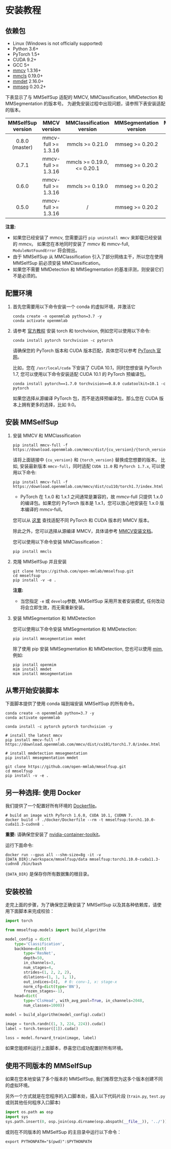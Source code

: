 # 安装教程

## 依赖包

- Linux (Windows is not officially supported)
- Python 3.6+
- PyTorch 1.5+
- CUDA 9.2+
- GCC 5+
- [mmcv](https://github.com/open-mmlab/mmcv) 1.3.16+
- [mmcls](https://mmclassification.readthedocs.io/en/latest/install.html) 0.19.0+
- [mmdet](https://mmdetection.readthedocs.io/en/latest/get_started.html#installation) 2.16.0+
- [mmseg](https://mmsegmentation.readthedocs.io/en/latest/get_started.html#installation) 0.20.2+

下表显示了与 MMSelfSup 适配的 MMCV, MMClassification, MMDetection 和 MMSegmentation 的版本号。 为避免安装过程中出现问题，请参照下表安装适配的版本。

| MMSelfSup version |    MMCV version     |  MMClassification version  | MMSegmentation version | MMDetection version |
| :---------------: | :-----------------: | :------------------------: | :--------------------: | :-----------------: |
|  0.8.0 (master)   | mmcv-full >= 1.3.16 |      mmcls >= 0.21.0       |    mmseg >= 0.20.2     |   mmdet >= 2.16.0   |
|       0.7.1       | mmcv-full >= 1.3.16 | mmcls >= 0.19.0, <= 0.20.1 |    mmseg >= 0.20.2     |   mmdet >= 2.16.0   |
|       0.6.0       | mmcv-full >= 1.3.16 |      mmcls >= 0.19.0       |    mmseg >= 0.20.2     |   mmdet >= 2.16.0   |
|       0.5.0       | mmcv-full >= 1.3.16 |             /              |    mmseg >= 0.20.2     |   mmdet >= 2.16.0   |


**注意:**
- 如果您已经安装了 mmcv, 您需要运行 `pip uninstall mmcv` 来卸载已经安装的 mmcv。 如果您在本地同时安装了 mmcv 和 mmcv-full, `ModuleNotFoundError` 将会抛出。
- 由于 MMSelfSup 从 MMClassification 引入了部分网络主干，所以您在使用 MMSelfSup 前必须安装 MMClassification。
- 如果您不需要 MMDetection 和 MMSegmentation 的基准评测，则安装它们不是必须的。

## 配置环境

1. 首先您需要用以下命令安装一个 conda 的虚拟环境，并激活它

    ```shell
    conda create -n openmmlab python=3.7 -y
    conda activate openmmlab
    ```

2. 请参考 [官方教程](https://pytorch.org/) 安装 torch 和 torchvision, 例如您可以使用以下命令:

    ```shell
    conda install pytorch torchvision -c pytorch
    ```

    请确保您的 PyTorch 版本和 CUDA 版本匹配，具体您可以参考 [PyTorch 官网](https://pytorch.org/)。

    比如，您在 `/usr/local/cuda` 下安装了 CUDA 10.1，同时您想安装 PyTorch 1.7, 您可以使用以下命令安装适配 CUDA 10.1 的 PyTorch 预编译包。

    ```shell
    conda install pytorch==1.7.0 torchvision==0.8.0 cudatoolkit=10.1 -c pytorch
    ```

    如果您选择从源编译 PyTorch 包，而不是选择预编译包，那么您在 CUDA 版本上拥有更多的选择，比如 9.0。


## 安装 MMSelfSup

1. 安装 MMCV 和 MMClassification

    ```shell
    pip install mmcv-full -f https://download.openmmlab.com/mmcv/dist/{cu_version}/{torch_version}/index.html
    ```

    请将上面链接中 `{cu_version}` 和 `{torch_version}` 替换成您想要的版本。 比如, 安装最新版本 `mmcv-full`，同时适配 `CUDA 11.0` 和 `PyTorch 1.7.x`, 可以使用以下命令:

    ```shell
    pip install mmcv-full -f https://download.openmmlab.com/mmcv/dist/cu110/torch1.7/index.html
    ```

    - PyTorch 在 1.x.0 和 1.x.1 之间通常是兼容的，故 mmcv-full 只提供 1.x.0 的编译包。如果您的 PyTorch 版本是 1.x.1，您可以放心地安装在 1.x.0 版本编译的 mmcv-full。

    您可以从 [这里](https://github.com/open-mmlab/mmcv#installation) 查找适配不同 PyTorch 和 CUDA 版本的 MMCV 版本。

    除此之外，您可以选择从源编译 MMCV，具体请参考 [MMCV安装文档](https://github.com/open-mmlab/mmcv#installation)。

    您可以使用以下命令安装 MMClassification：

    ```shell
    pip install mmcls
    ```

2. 克隆 MMSelfSup 并且安装

    ```shell
    git clone https://github.com/open-mmlab/mmselfsup.git
    cd mmselfsup
    pip install -v -e .
    ```

    **注意:**
    - 当您指定 `-e` 或 `develop`参数, MMSelfSup 采用开发者安装模式, 任何改动将会立即生效，而无需重新安装。

3. 安装 MMSegmentation 和 MMDetection

    您可以使用以下命令安装 MMSegmentation 和 MMDetection:

    ```shell
    pip install mmsegmentation mmdet
    ```

    除了使用 pip 安装 MMSegmentation 和 MMDetection, 您也可以使用 [mim](https://github.com/open-mmlab/mim), 例如:

    ```shell
    pip install openmim
    mim install mmdet
    mim install mmsegmentation
    ```

## 从零开始安装脚本

下面脚本提供了使用 conda 端到端安装 MMSelfSup 的所有命令。

```shell
conda create -n openmmlab python=3.7 -y
conda activate openmmlab

conda install -c pytorch pytorch torchvision -y

# install the latest mmcv
pip install mmcv-full -f https://download.openmmlab.com/mmcv/dist/cu101/torch1.7.0/index.html

# install mmdetection mmsegmentation
pip install mmsegmentation mmdet

git clone https://github.com/open-mmlab/mmselfsup.git
cd mmselfsup
pip install -v -e .
```

## 另一种选择: 使用 Docker

我们提供了一个配置好所有环境的 [Dockerfile](/docker/Dockerfile)。

```shell
# build an image with PyTorch 1.6.0, CUDA 10.1, CUDNN 7.
docker build -f ./docker/Dockerfile --rm -t mmselfsup:torch1.10.0-cuda11.3-cudnn8 .
```

**重要:** 请确保您安装了 [nvidia-container-toolkit](https://docs.nvidia.com/datacenter/cloud-native/container-toolkit/install-guide.html#docker)。

运行下面命令:

```shell
docker run --gpus all --shm-size=8g -it -v {DATA_DIR}:/workspace/mmselfsup/data mmselfsup:torch1.10.0-cuda11.3-cudnn8 /bin/bash
```

`{DATA_DIR}` 是保存你所有数据集的根目录。

## 安装校验

走完上面的步骤，为了确保您正确安装了 MMSelfSup 以及其各种依赖库，请使用下面脚本来完成校验：

```py
import torch

from mmselfsup.models import build_algorithm

model_config = dict(
    type='Classification',
    backbone=dict(
        type='ResNet',
        depth=50,
        in_channels=3,
        num_stages=4,
        strides=(1, 2, 2, 2),
        dilations=(1, 1, 1, 1),
        out_indices=[4],  # 0: conv-1, x: stage-x
        norm_cfg=dict(type='BN'),
        frozen_stages=-1),
    head=dict(
        type='ClsHead', with_avg_pool=True, in_channels=2048,
        num_classes=1000))

model = build_algorithm(model_config).cuda()

image = torch.randn((1, 3, 224, 224)).cuda()
label = torch.tensor([1]).cuda()

loss = model.forward_train(image, label)
```

如果您能顺利运行上面脚本，恭喜您已成功配置好所有环境。

## 使用不同版本的 MMSelfSup

如果在您本地安装了多个版本的 MMSelfSup, 我们推荐您为这多个版本创建不同的虚拟环境。

另外一个方式就是在您程序的入口脚本处，插入以下代码片段 (`train.py`, `test.py` 或则其他任何程序入口脚本)

```python
import os.path as osp
import sys
sys.path.insert(0, osp.join(osp.dirname(osp.abspath(__file__)), '../'))
```

或则在不同版本的 MMSelfSup 的主目录中运行以下命令：

```shell
export PYTHONPATH="$(pwd)":$PYTHONPATH
```
